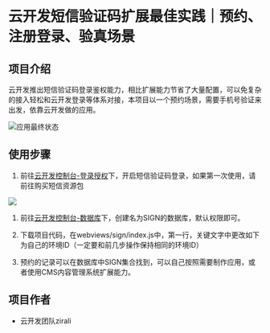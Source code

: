 # 云开发短信验证码扩展最佳实践｜预约、注册登录、验真场景

## 项目介绍

云开发推出短信验证码登录鉴权能力，相比扩展能力节省了大量配置，可以免复杂的接入轻松和云开发登录等体系对接，本项目以一个预约场景，需要手机号验证来出发，依靠云开发做的应用。

![应用最终状态](https://main.qcloudimg.com/raw/e41ed99ab4615ce3551a2d196e78c703.png)

## 使用步骤

1. 前往[云开发控制台-登录授权](https://console.cloud.tencent.com/tcb/env/login)下，开启短信验证码登录，如果第一次使用，请前往购买短信资源包

![](https://main.qcloudimg.com/raw/bd1f3bebe9ab36f4df7c726ddb663a49.png)

1. 前往[云开发控制台-数据库](https://console.cloud.tencent.com/tcb/db/index)下，创建名为SIGN的数据库，默认权限即可。

2. 下载项目代码，在webviews/sign/index.js中，第一行，关键文字中更改如下为自己的环境ID（一定要和前几步操作保持相同的环境ID）
   
3. 预约的记录可以在数据库中SIGN集合找到，可以自己按照需要制作应用，或者使用CMS内容管理系统扩展能力。

## 项目作者

- 云开发团队zirali